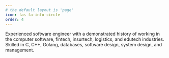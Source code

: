 ```yaml
---
# the default layout is 'page'
icon: fas fa-info-circle
order: 4
---
```


Experienced software engineer with a demonstrated history of working in the computer software, fintech, insurtech, logistics, and edutech industries. Skilled in C, C++, Golang, databases, software design, system design, and management.
